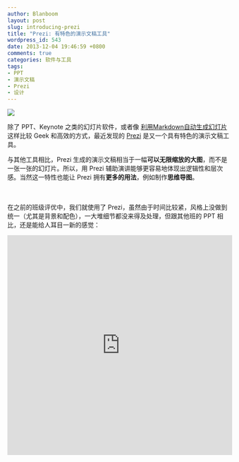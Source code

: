 ```yaml
---
author: Blanboom
layout: post
slug: introducing-prezi
title: "Prezi: 有特色的演示文稿工具"
wordpress_id: 543
date: 2013-12-04 19:46:59 +0800
comments: true
categories: 软件与工具
tags:
- PPT
- 演示文稿
- Prezi
- 设计
---
```


![](/images/2013/12/prezi-logo.jpg)

除了 PPT、Keynote 之类的幻灯片软件，或者像 [利用Markdown自动生成幻灯片](http://www.soimort.org/posts/165/) 这样比较 Geek 和高效的方式，最近发现的 [Prezi](http://prezi.com/) 是又一个具有特色的演示文稿工具。

与其他工具相比，Prezi 生成的演示文稿相当于一幅**可以无限缩放的大图**，而不是一张一张的幻灯片。所以，用 Prezi 辅助演讲能够更容易地体现出逻辑性和层次感。当然这一特性也能让 Prezi 拥有**更多的用法**，例如制作**思维导图**。

<!-- more -->

 
<br/><br/>
在之前的班级评优中，我们就使用了 Prezi，虽然由于时间比较紧，风格上没做到统一（尤其是背景和配色），一大堆细节都没来得及处理，但跟其他班的 PPT 相比，还是能给人耳目一新的感觉：

<iframe height=498 width=510 src="https://player.youku.com/embed/XNjQyNDAzMzEy" frameborder=0 allowfullscreen> </iframe>